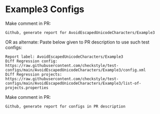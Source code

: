 # Example3 Configs
Make comment in PR:
```
Github, generate report for AvoidEscapedUnicodeCharacters/Example3
```
OR as alternate:
Paste below given to PR description to use such test configs:
```
Report label: AvoidEscapedUnicodeCharacters/Example3
Diff Regression config: https://raw.githubusercontent.com/checkstyle/test-configs/main/AvoidEscapedUnicodeCharacters/Example3/config.xml
Diff Regression projects: https://raw.githubusercontent.com/checkstyle/test-configs/main/AvoidEscapedUnicodeCharacters/Example3/list-of-projects.properties
```
Make comment in PR:
```
Github, generate report for configs in PR description
```
